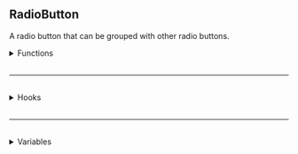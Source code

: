 ## RadioButton
A radio button that can be grouped with other radio buttons.

<details>
<summary>Functions</summary>


<details>
<summary>Getters</summary>

`string Element:GetText()` \
Returns the current text of the Radio Button.

`bool Element:GetSelected()` \
Returns whether or not this Radio Button is selected.

`string Element:GetGroupName()` \
Returns the current group name of the Radio Button. \
This is used to connect the Radio Button with other Radio Buttons.

</details>

<br />

<details>
<summary>Setters</summary>

`void Element:SetText(string Text)` \
Sets the text of the Radio Button.

`void Element:SetSelected(bool Selected)` \
Sets whether or not this Radio Button is selected. \
This will call `:OnSelected` or `:OnUnSelected` depending on the new state.

`void Element:SetGroupName(string GroupName)` \
Sets the group name of the Radio Button. \
This is used to connect the Radio Button with other Radio Buttons.

This will call the global hook `port-ui:RadioButtonGroupMemberChanged`.

</details>

</details>

<br />
<hr />
<br />

<details>
<summary>Hooks</summary>

`void Element:OnSelected()` \
Called when the Radio Button gets selected.

`void Element:OnUnSelected()` \
Called when the Radio Button gets unselected.

</details>

<br />
<hr />
<br />

<details>
<summary>Variables</summary>

*While you can modify these variables to bypass accessors, it may cause undesired behavior.*

`m_strText`: The text that will be displayed in the Radio Button. \
`m_bSelected`: Whether or not this Radio Button is selected. \
`m_strGroupName`: The group name of this Radio Button.

</details>
